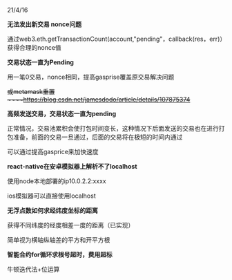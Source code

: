 21/4/16

**无法发出新交易 nonce问题**

通过web3.eth.getTransactionCount(account,"pending"，callback(res，err)）获得合理的nonce值

**交易状态一直为Pending**

用一笔0交易，nonce相同，提高gasprise覆盖原交易解决问题

~~或metamask重置~~~~https://blog.csdn.net/jamesdodo/article/details/107875374~~



**高频发送交易，交易状态一直为pending**

正常情况，交易池累积会使打包时间变长，这种情况下后面发送的交易也在进行打包准备，前面的交易一旦通过，后面的交易将在极短的时间内通过

可以通过提高gasprice来加快速度

**react-native在安卓模拟器上解析不了localhost**

 使用node本地部署的ip10.0.2.2:xxxx

 ios模拟器可以直接使用localhost

**无浮点数如何求经纬度坐标的距离**

获得不同纬度的经度相差一度的距离（已实现）

简单视为横轴纵轴差的平方和开平方根

**智能合约for循环求根号超时，费用超标**

牛顿迭代法+位运算


